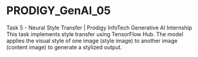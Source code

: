 # PRODIGY_GenAI_05
Task 5 - Neural Style Transfer | Prodigy InfoTech Generative AI Internship This task implements style transfer using TensorFlow Hub. The model applies the visual style of one image (style image) to another image (content image) to generate a stylized output.

